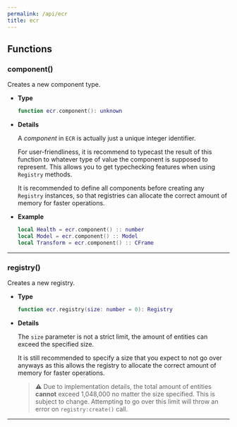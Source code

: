 ```yaml
---
permalink: /api/ecr
title: ecr
---
```


## Functions

### component()

Creates a new component type.

- **Type**

    ```lua
    function ecr.component(): unknown
    ```

- **Details**

    A *component* in `ECR` is actually just a unique integer identifier.

    For user-friendliness, it is recommend to typecast the result of this function
    to whatever type of value the component is supposed to represent.
    This allows you to get typechecking features when using `Registry` methods.

    It is recommended to define all components before creating any `Registry` instances,
    so that registries can allocate the correct amount of memory for faster operations.

- **Example**

    ```lua
    local Health = ecr.component() :: number
    local Model = ecr.component() :: Model
    local Transform = ecr.component() :: CFrame
    ```

---

### registry()

Creates a new registry.

- **Type**

    ```lua
    function ecr.registry(size: number = 0): Registry
    ```

- **Details**

    The `size` parameter is not a strict limit,
    the amount of entities can exceed the specified size.

    It is still recommended to specify a size that you expect to not go over anyways
    as this allows the registry to allocate the correct amount of memory for faster operations.

    > ⚠️ Due to implementation details, the total amount of entities **cannot** exceed 1,048,000 no matter the size specified.
    > This is subject to change.
    > Attempting to go over this limit will throw an error on `registry:create()` call.

---
